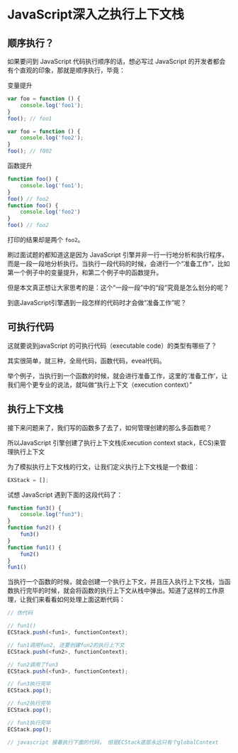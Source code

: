 # JavaScript深入之执行上下文栈

## 顺序执行？

如果要问到 JavaScript 代码执行顺序的话，想必写过 JavaScript 的开发者都会有个直观的印象，那就是顺序执行，毕竟：

变量提升
```js
var foo = function () {
    console.log('foo1');
}
foo(); // foo1

var foo = function () {
    console.log('foo2');
}
foo(); // f002
```

函数提升
```js
function foo() {
    console.log('foo1');
}
foo() // foo2
function foo() {
    console.log('foo2')
}
foo() // foo2
```

打印的结果却是两个 `foo2`。

刷过面试题的都知道这是因为 JavaScript 引擎并非一行一行地分析和执行程序，而是一段一段地分析执行。当执行一段代码的时候，会进行一个“准备工作”，比如第一个例子中的变量提升，和第二个例子中的函数提升。

但是本文真正想让大家思考的是：这个“一段一段”中的“段”究竟是怎么划分的呢？

到底JavaScript引擎遇到一段怎样的代码时才会做“准备工作”呢？

## 可执行代码

这就要说到javaScript 的可执行代码（executable code）的类型有哪些了？

其实很简单，就三种，全局代码，函数代码，eveal代码。

举个例子，当执行到一个函数的时候，就会进行准备工作，这里的‘准备工作’，让我们用个更专业的说法，就叫做“执行上下文（execution context）”

## 执行上下文栈

接下来问题来了，我们写的函数多了去了，如何管理创建的那么多函数呢？

所以JavaScript 引擎创建了执行上下文栈(Execution context stack，ECS)来管理执行上下文

为了模拟执行上下文栈的行文，让我们定义执行上下文栈是一个数组：

```js
EXStack = [];
```

试想 JavaScript 遇到下面的这段代码了：

```js
function fun3() {
    console.log("fun3");
}
function fun2() {
    fun3()
}
function fun1() {
    fun2()
}
fun1()
```

当执行一个函数的时候，就会创建一个执行上下文，并且压入执行上下文栈，当函数执行完毕的时候，就会将函数的执行上下文从栈中弹出。知道了这样的工作原理，让我们来看看如何处理上面这断代码：

```js
// 伪代码

// fun1()
ECStack.push(<fun1>, functionContext);

// fun1调用fun2, 还要创建fun2的执行上下文
ECStack.push(<fun2>, functionContext);

// fun2调用了fun3
ECStack.push(<fun3>, functionContext);

// fun3执行完毕
ECStack.pop();

// fun2执行完毕
ECStack.pop();

// fun1执行完毕
ECStack.pop();

// javascript 接着执行下面的代码， 但是ECStack底层永远只有个globalContext

``` 
